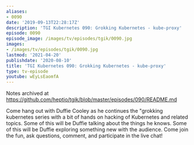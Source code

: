 ```yaml
---
aliases:
- 0090
date: '2019-09-13T22:28:17Z'
description: 'TGI Kubernetes 090: Grokking Kubernetes - kube-proxy'
episode: 0090
episode_image: /images/tv/episodes/tgik/0090.jpg
images:
- /images/tv/episodes/tgik/0090.jpg
lastmod: '2021-04-20'
publishdate: '2020-08-10'
title: 'TGI Kubernetes 090: Grokking Kubernetes - kube-proxy'
type: tv-episode
youtube: wEyLsEaomfA
---
```


Notes archived at https://github.com/heptio/tgik/blob/master/episodes/090/README.md


Come hang out with Duffie Cooley as he continues the &#34;grokking kubernetes series with a bit of hands on hacking of Kubernetes and related topics. Some of this will be Duffie talking about the things he knows. Some of this will be Duffie exploring something new with the audience. Come join the fun, ask questions, comment, and participate in the live chat!